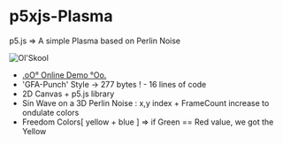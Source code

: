 # p5xjs-Plasma 

p5.js => A simple Plasma based on Perlin Noise

![Ol'Skool](https://github.com/CaptainFurax/p5xjs-plasma/blob/main/CPT2204030139-512x384.gif)

+ [.oO° Online Demo °Oo.](https://captainfurax.github.io/p5xjs-plasma/)
+ 'GFA-Punch' Style -> 277 bytes ! - 16 lines of code
+ 2D Canvas + p5.js library
+ Sin Wave on a 3D Perlin Noise : x,y index + FrameCount increase to ondulate colors
+ Freedom Colors[ yellow + blue ] => if Green == Red value, we got the Yellow 

